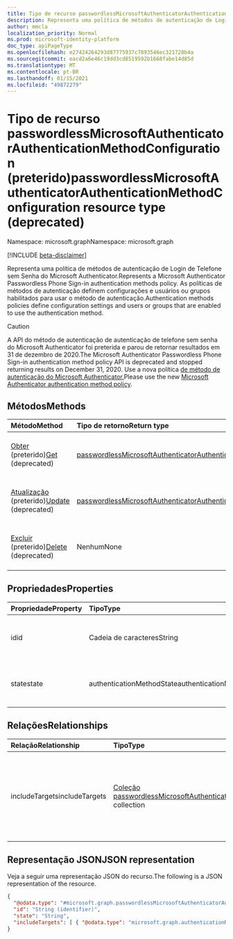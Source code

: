 ```yaml
---
title: Tipo de recurso passwordlessMicrosoftAuthenticatorAuthenticationMethodConfiguration
description: Representa uma política de métodos de autenticação de Login de Telefone sem Senha do Microsoft Authenticator.
author: mmcla
localization_priority: Normal
ms.prod: microsoft-identity-platform
doc_type: apiPageType
ms.openlocfilehash: e27424264293d87775937c7893546ec321728b4a
ms.sourcegitcommit: eacd2a6e46c19dd3cd8519592b1668fabe14d85d
ms.translationtype: MT
ms.contentlocale: pt-BR
ms.lasthandoff: 01/15/2021
ms.locfileid: "49872279"
---
```

# <a name="passwordlessmicrosoftauthenticatorauthenticationmethodconfiguration-resource-type-deprecated"></a><span data-ttu-id="71998-103">Tipo de recurso passwordlessMicrosoftAuthenticatorAuthenticationMethodConfiguration (preterido)</span><span class="sxs-lookup"><span data-stu-id="71998-103">passwordlessMicrosoftAuthenticatorAuthenticationMethodConfiguration resource type (deprecated)</span></span>

<span data-ttu-id="71998-104">Namespace: microsoft.graph</span><span class="sxs-lookup"><span data-stu-id="71998-104">Namespace: microsoft.graph</span></span>

[!INCLUDE [beta-disclaimer](../../includes/beta-disclaimer.md)]

<span data-ttu-id="71998-105">Representa uma política de métodos de autenticação de Login de Telefone sem Senha do Microsoft Authenticator.</span><span class="sxs-lookup"><span data-stu-id="71998-105">Represents a Microsoft Authenticator Passwordless Phone Sign-in authentication methods policy.</span></span> <span data-ttu-id="71998-106">As políticas de métodos de autenticação definem configurações e usuários ou grupos habilitados para usar o método de autenticação.</span><span class="sxs-lookup"><span data-stu-id="71998-106">Authentication methods policies define configuration settings and users or groups that are enabled to use the authentication method.</span></span>

> [!CAUTION]
> <span data-ttu-id="71998-107">A API do método de autenticação de autenticação de telefone sem senha do Microsoft Authenticator foi preterida e parou de retornar resultados em 31 de dezembro de 2020.</span><span class="sxs-lookup"><span data-stu-id="71998-107">The Microsoft Authenticator Passwordless Phone Sign-in authentication method policy API is deprecated and stopped returning results on December 31, 2020.</span></span> <span data-ttu-id="71998-108">Use a nova política [de método de autenticação do Microsoft Authenticator.](../resources/microsoftAuthenticatorAuthenticationMethodConfiguration.md)</span><span class="sxs-lookup"><span data-stu-id="71998-108">Please use the new [Microsoft Authenticator authentication method policy](../resources/microsoftAuthenticatorAuthenticationMethodConfiguration.md).</span></span>


## <a name="methods"></a><span data-ttu-id="71998-109">Métodos</span><span class="sxs-lookup"><span data-stu-id="71998-109">Methods</span></span>
|<span data-ttu-id="71998-110">Método</span><span class="sxs-lookup"><span data-stu-id="71998-110">Method</span></span>|<span data-ttu-id="71998-111">Tipo de retorno</span><span class="sxs-lookup"><span data-stu-id="71998-111">Return type</span></span>|<span data-ttu-id="71998-112">Descrição</span><span class="sxs-lookup"><span data-stu-id="71998-112">Description</span></span>|
|:---|:---|:---|
|<span data-ttu-id="71998-113">[Obter](../api/passwordlessmicrosoftauthenticatorauthenticationmethodconfiguration-get.md) (preterido)</span><span class="sxs-lookup"><span data-stu-id="71998-113">[Get](../api/passwordlessmicrosoftauthenticatorauthenticationmethodconfiguration-get.md) (deprecated)</span></span>|[<span data-ttu-id="71998-114">passwordlessMicrosoftAuthenticatorAuthenticationMethodConfiguration</span><span class="sxs-lookup"><span data-stu-id="71998-114">passwordlessMicrosoftAuthenticatorAuthenticationMethodConfiguration</span></span>](../resources/passwordlessmicrosoftauthenticatorauthenticationmethodconfiguration.md)|<span data-ttu-id="71998-115">Leia as propriedades e os relacionamentos de um objetoMicrosoftAuthenticatorAuthenticationMethodConfiguration sem senha.</span><span class="sxs-lookup"><span data-stu-id="71998-115">Read the properties and relationships of a passwordlessMicrosoftAuthenticatorAuthenticationMethodConfiguration object.</span></span>|
|<span data-ttu-id="71998-116">[Atualização](../api/passwordlessmicrosoftauthenticatorauthenticationmethodconfiguration-update.md) (preterido)</span><span class="sxs-lookup"><span data-stu-id="71998-116">[Update](../api/passwordlessmicrosoftauthenticatorauthenticationmethodconfiguration-update.md) (deprecated)</span></span> |[<span data-ttu-id="71998-117">passwordlessMicrosoftAuthenticatorAuthenticationMethodConfiguration</span><span class="sxs-lookup"><span data-stu-id="71998-117">passwordlessMicrosoftAuthenticatorAuthenticationMethodConfiguration</span></span>](../resources/passwordlessmicrosoftauthenticatorauthenticationmethodconfiguration.md)|<span data-ttu-id="71998-118">Atualizar as propriedades de um objetoMicrosoftAuthenticatorAuthenticationMethodConfiguration sem senha.</span><span class="sxs-lookup"><span data-stu-id="71998-118">Update the properties of a passwordlessMicrosoftAuthenticatorAuthenticationMethodConfiguration object.</span></span>|
|<span data-ttu-id="71998-119">[Excluir](../api/passwordlessmicrosoftauthenticatorauthenticationmethodconfiguration-delete.md) (preterido)</span><span class="sxs-lookup"><span data-stu-id="71998-119">[Delete](../api/passwordlessmicrosoftauthenticatorauthenticationmethodconfiguration-delete.md) (deprecated)</span></span>|<span data-ttu-id="71998-120">Nenhum</span><span class="sxs-lookup"><span data-stu-id="71998-120">None</span></span>|<span data-ttu-id="71998-121">Reverte o objetoMicrosoftAuthenticatorAuthenticationMethodConfiguration sem senha para sua configuração padrão.</span><span class="sxs-lookup"><span data-stu-id="71998-121">Reverts the passwordlessMicrosoftAuthenticatorAuthenticationMethodConfiguration object to its default configuration.</span></span>|


## <a name="properties"></a><span data-ttu-id="71998-122">Propriedades</span><span class="sxs-lookup"><span data-stu-id="71998-122">Properties</span></span>
|<span data-ttu-id="71998-123">Propriedade</span><span class="sxs-lookup"><span data-stu-id="71998-123">Property</span></span>|<span data-ttu-id="71998-124">Tipo</span><span class="sxs-lookup"><span data-stu-id="71998-124">Type</span></span>|<span data-ttu-id="71998-125">Descrição</span><span class="sxs-lookup"><span data-stu-id="71998-125">Description</span></span>|
|:---|:---|:---|
|<span data-ttu-id="71998-126">id</span><span class="sxs-lookup"><span data-stu-id="71998-126">id</span></span>|<span data-ttu-id="71998-127">Cadeia de caracteres</span><span class="sxs-lookup"><span data-stu-id="71998-127">String</span></span>|<span data-ttu-id="71998-128">O identificador de política do método de autenticação.</span><span class="sxs-lookup"><span data-stu-id="71998-128">The authentication method policy identifier.</span></span>|
|<span data-ttu-id="71998-129">state</span><span class="sxs-lookup"><span data-stu-id="71998-129">state</span></span>|<span data-ttu-id="71998-130">authenticationMethodState</span><span class="sxs-lookup"><span data-stu-id="71998-130">authenticationMethodState</span></span>|<span data-ttu-id="71998-131">Os valores possíveis são: `enabled`, `disabled`.</span><span class="sxs-lookup"><span data-stu-id="71998-131">Possible values are: `enabled`, `disabled`.</span></span>|

## <a name="relationships"></a><span data-ttu-id="71998-132">Relações</span><span class="sxs-lookup"><span data-stu-id="71998-132">Relationships</span></span>
|<span data-ttu-id="71998-133">Relação</span><span class="sxs-lookup"><span data-stu-id="71998-133">Relationship</span></span>|<span data-ttu-id="71998-134">Tipo</span><span class="sxs-lookup"><span data-stu-id="71998-134">Type</span></span>|<span data-ttu-id="71998-135">Descrição</span><span class="sxs-lookup"><span data-stu-id="71998-135">Description</span></span>|
|:---|:---|:---|
|<span data-ttu-id="71998-136">includeTargets</span><span class="sxs-lookup"><span data-stu-id="71998-136">includeTargets</span></span>|<span data-ttu-id="71998-137">[Coleção passwordlessMicrosoftAuthenticatorAuthenticationMethodTarget](../resources/passwordlessmicrosoftauthenticatorauthenticationmethodtarget.md)</span><span class="sxs-lookup"><span data-stu-id="71998-137">[passwordlessMicrosoftAuthenticatorAuthenticationMethodTarget](../resources/passwordlessmicrosoftauthenticatorauthenticationmethodtarget.md) collection</span></span>|<span data-ttu-id="71998-138">Uma coleção de usuários ou grupos que estão habilitados para usar o método de autenticação.</span><span class="sxs-lookup"><span data-stu-id="71998-138">A collection of users or groups who are enabled to use the authentication method.</span></span>|

## <a name="json-representation"></a><span data-ttu-id="71998-139">Representação JSON</span><span class="sxs-lookup"><span data-stu-id="71998-139">JSON representation</span></span>
<span data-ttu-id="71998-140">Veja a seguir uma representação JSON do recurso.</span><span class="sxs-lookup"><span data-stu-id="71998-140">The following is a JSON representation of the resource.</span></span>
<!-- {
  "blockType": "resource",
  "keyProperty": "id",
  "@odata.type": "microsoft.graph.passwordlessMicrosoftAuthenticatorAuthenticationMethodConfiguration",
  "baseType": "microsoft.graph.authenticationMethodConfiguration",
  "openType": false
}
-->
``` json
{
  "@odata.type": "#microsoft.graph.passwordlessMicrosoftAuthenticatorAuthenticationMethodConfiguration",
  "id": "String (identifier)",
  "state": "String",
  "includeTargets": [ { "@odata.type": "microsoft.graph.authenticationMethodTarget" } ]
}
```

